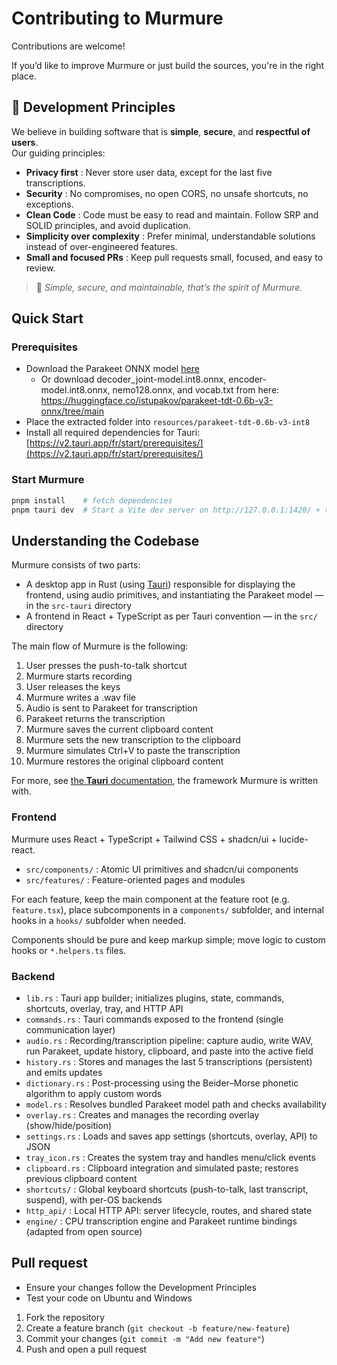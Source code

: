 # Contributing to Murmure

Contributions are welcome!

If you’d like to improve Murmure or just build the sources, you're in the right place.

## 🧭 Development Principles

We believe in building software that is **simple**, **secure**, and **respectful of users**.  
Our guiding principles:
- **Privacy first** : Never store user data, except for the last five transcriptions.  
- **Security** : No compromises, no open CORS, no unsafe shortcuts, no exceptions.  
- **Clean Code** : Code must be easy to read and maintain. Follow SRP and SOLID principles, and avoid duplication.  
- **Simplicity over complexity** : Prefer minimal, understandable solutions instead of over-engineered features.  
- **Small and focused PRs** : Keep pull requests small, focused, and easy to review.

> 🧩 *Simple, secure, and maintainable, that’s the spirit of Murmure.*

## Quick Start

### Prerequisites

- Download the Parakeet ONNX model [here](https://www.dropbox.com/scl/fi/ufc74ed80777f5oq407a7/parakeet-tdt-0.6b-v3-int8.tar.gz?rlkey=qfpfxjc0lkn0tczqhecvv4fup&st=072tatpp&dl=0)
    - Or download decoder_joint-model.int8.onnx, encoder-model.int8.onnx, nemo128.onnx, and vocab.txt from here: https://huggingface.co/istupakov/parakeet-tdt-0.6b-v3-onnx/tree/main
- Place the extracted folder into `resources/parakeet-tdt-0.6b-v3-int8`
- Install all required dependencies for Tauri: [https://v2.tauri.app/fr/start/prerequisites/](https://v2.tauri.app/fr/start/prerequisites/)

### Start Murmure
```sh
pnpm install    # fetch dependencies
pnpm tauri dev  # Start a Vite dev server on http://127.0.0.1:1420/ + the Desktop app in Rust
```
## Understanding the Codebase

Murmure consists of two parts:

- A desktop app in Rust (using [Tauri](https://tauri.app/)) responsible for
  displaying the frontend, using audio primitives, and instantiating the
  Parakeet model — in the `src-tauri` directory
- A frontend in React + TypeScript as per Tauri convention — in the `src/` directory

The main flow of Murmure is the following:
1. User presses the push-to-talk shortcut
2. Murmure starts recording
3. User releases the keys
4. Murmure writes a .wav file
5. Audio is sent to Parakeet for transcription
6. Parakeet returns the transcription
7. Murmure saves the current clipboard content
8. Murmure sets the new transcription to the clipboard
9. Murmure simulates Ctrl+V to paste the transcription
10. Murmure restores the original clipboard content

For more, see [the **Tauri** documentation](https://v2.tauri.app/fr/start/), the framework Murmure is written with.

### Frontend

Murmure uses React + TypeScript + Tailwind CSS + shadcn/ui + lucide-react.
- `src/components/` : Atomic UI primitives and shadcn/ui components
- `src/features/`   : Feature-oriented pages and modules

For each feature, keep the main component at the feature root (e.g. `feature.tsx`), place subcomponents in a `components/` subfolder, and internal hooks in a `hooks/` subfolder when needed.

Components should be pure and keep markup simple; move logic to custom hooks or `*.helpers.ts` files.

### Backend 

 - `lib.rs` : Tauri app builder; initializes plugins, state, commands, shortcuts, overlay, tray, and HTTP API
 - `commands.rs` : Tauri commands exposed to the frontend (single communication layer)
 - `audio.rs` : Recording/transcription pipeline: capture audio, write WAV, run Parakeet, update history, clipboard, and paste into the active field
 - `history.rs` : Stores and manages the last 5 transcriptions (persistent) and emits updates
 - `dictionary.rs` : Post-processing using the Beider–Morse phonetic algorithm to apply custom words
 - `model.rs` : Resolves bundled Parakeet model path and checks availability
 - `overlay.rs` : Creates and manages the recording overlay (show/hide/position)
 - `settings.rs` : Loads and saves app settings (shortcuts, overlay, API) to JSON
 - `tray_icon.rs` : Creates the system tray and handles menu/click events
 - `clipboard.rs` : Clipboard integration and simulated paste; restores previous clipboard content
 - `shortcuts/` : Global keyboard shortcuts (push-to-talk, last transcript, suspend), with per-OS backends
 - `http_api/` : Local HTTP API: server lifecycle, routes, and shared state
 - `engine/` : CPU transcription engine and Parakeet runtime bindings (adapted from open source)

## Pull request

- Ensure your changes follow the Development Principles
- Test your code on Ubuntu and Windows


1. Fork the repository
2. Create a feature branch (`git checkout -b feature/new-feature`)
3. Commit your changes (`git commit -m "Add new feature"`)
4. Push and open a pull request



